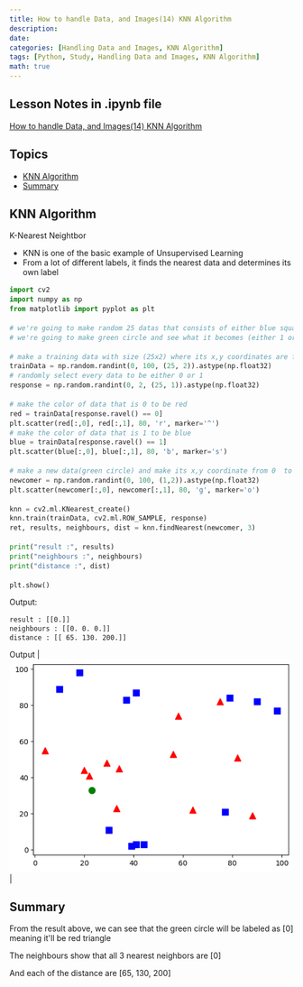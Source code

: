 ```yaml
---
title: How to handle Data, and Images(14) KNN Algorithm
description: 
date: 
categories: [Handling Data and Images, KNN Algorithm]
tags: [Python, Study, Handling Data and Images, KNN Algorithm]
math: true
---
```


## Lesson Notes in .ipynb file

[How to handle Data, and Images(14) KNN Algorithm](https://github.com/hyeonukim/DataProcessing_ImageHandling/blob/main/How_to_handle_Data%2C_and_Images(14)_KNN_Algorithm.ipynb)

## Topics

- [KNN Algorithm](#knn-algorithm)
- [Summary](#summary)

## KNN Algorithm

K-Nearest Neightbor
- KNN is one of the basic example of Unsupervised Learning
- From a lot of different labels, it finds the nearest data and determines its own label

```python
import cv2
import numpy as np
from matplotlib import pyplot as plt

# we're going to make random 25 datas that consists of either blue square(1) or red triangle(0)
# we're going to make green circle and see what it becomes (either 1 or 0) using KNN

# make a training data with size (25x2) where its x,y coordinates are from 0 to 100
trainData = np.random.randint(0, 100, (25, 2)).astype(np.float32)
# randomly select every data to be either 0 or 1
response = np.random.randint(0, 2, (25, 1)).astype(np.float32)

# make the color of data that is 0 to be red
red = trainData[response.ravel() == 0]
plt.scatter(red[:,0], red[:,1], 80, 'r', marker='^')
# make the color of data that is 1 to be blue
blue = trainData[response.ravel() == 1]
plt.scatter(blue[:,0], blue[:,1], 80, 'b', marker='s')

# make a new data(green circle) and make its x,y coordinate from 0  to 100 randomly
newcomer = np.random.randint(0, 100, (1,2)).astype(np.float32)
plt.scatter(newcomer[:,0], newcomer[:,1], 80, 'g', marker='o')

knn = cv2.ml.KNearest_create()
knn.train(trainData, cv2.ml.ROW_SAMPLE, response)
ret, results, neighbours, dist = knn.findNearest(newcomer, 3)

print("result :", results)
print("neighbours :", neighbours)
print("distance :", dist)

plt.show()
```

Output:

```
result : [[0.]]
neighbours : [[0. 0. 0.]]
distance : [[ 65. 130. 200.]]
```

Output | 
![Desktop View](/assets/img/HandleImageData/14-knn.png) | 

## Summary

From the result above, we can see that the green circle will be labeled as [0] meaning it'll be red triangle

The neighbours show that all 3 nearest neighbors are [0]

And each of the distance are [65, 130, 200]